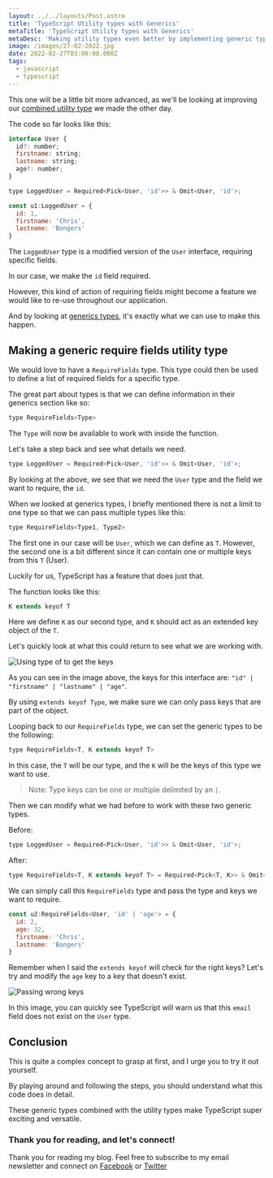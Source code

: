 ```yaml
---
layout: ../../layouts/Post.astro
title: 'TypeScript Utility types with Generics'
metaTitle: 'TypeScript Utility types with Generics'
metaDesc: 'Making utility types even better by implementing generic types'
image: /images/27-02-2022.jpg
date: 2022-02-27T03:00:00.000Z
tags:
  - javascript
  - typescript
---
```

This one will be a little bit more advanced, as we'll be looking at improving our [combined utility type](https://daily-dev-tips.com/posts/combining-typescript-utility-types/) we made the other day.

The code so far looks like this:

```js
interface User {
  id?: number;
  firstname: string;
  lastname: string;
  age?: number;
}

type LoggedUser = Required<Pick<User, 'id'>> & Omit<User, 'id'>;

const u1:LoggedUser = {
  id: 1,
  firstname: 'Chris',
  lastname: 'Bongers'
}
```

The `LoggedUser` type is a modified version of the `User` interface, requiring specific fields.

In our case, we make the `id` field required.

However, this kind of action of requiring fields might become a feature we would like to re-use throughout our application.

And by looking at [generics types](https://daily-dev-tips.com/posts/typescript-generic-types/), it's exactly what we can use to make this happen.

## Making a generic require fields utility type

We would love to have a `RequireFields` type. This type could then be used to define a list of required fields for a specific type.

The great part about types is that we can define information in their generics section like so:

```js
type RequireFields<Type>
```

The `Type` will now be available to work with inside the function.

Let's take a step back and see what details we need.

```js
type LoggedUser = Required<Pick<User, 'id'>> & Omit<User, 'id'>;
```

By looking at the above, we see that we need the `User` type and the field we want to require, the `id`.

When we looked at generics types, I briefly mentioned there is not a limit to one type so that we can pass multiple types like this:

```js
type RequireFields<Type1, Type2>
```

The first one in our case will be `User`, which we can define as `T`.
However, the second one is a bit different since it can contain one or multiple keys from this `T` (User).

Luckily for us, TypeScript has a feature that does just that.

The function looks like this:

```js
K extends keyof T
```

Here we define `K` as our second type, and `K` should act as an extended key object of the `T`.

Let's quickly look at what this could return to see what we are working with.

![Using type of to get the keys](https://cdn.hashnode.com/res/hashnode/image/upload/v1645075545935/LFwSXQdu4z.png)

As you can see in the image above, the keys for this interface are: `"id" | "firstname" | "lastname" | "age"`.

By using `extends keyof Type`, we make sure we can only pass keys that are part of the object.

Looping back to our `RequireFields` type, we can set the generic types to be the following:

```js
type RequireFields<T, K extends keyof T>
``` 

In this case, the `T` will be our type, and the `K` will be the keys of this type we want to use.

> Note: Type keys can be one or multiple delimited by an `|`.

Then we can modify what we had before to work with these two generic types.

Before:

```js
type LoggedUser = Required<Pick<User, 'id'>> & Omit<User, 'id'>;
```

After:

```js
type RequireFields<T, K extends keyof T> = Required<Pick<T, K>> & Omit<T, K>;
```

We can simply call this `RequireFields` type and pass the type and keys we want to require.

```js
const u2:RequireFields<User, 'id' | 'age'> = {
  id: 2,
  age: 32,
  firstname: 'Chris',
  lastname: 'Bongers'
}
```

Remember when I said the `extends keyof` will check for the right keys? Let's try and modify the `age` key to a key that doesn't exist.

![Passing wrong keys](https://cdn.hashnode.com/res/hashnode/image/upload/v1645075854001/zLnkZaydF.png)

In this image, you can quickly see TypeScript will warn us that this `email` field does not exist on the `User` type.

## Conclusion

This is quite a complex concept to grasp at first, and I urge you to try it out yourself.

By playing around and following the steps, you should understand what this code does in detail.

These generic types combined with the utility types make TypeScript super exciting and versatile.

### Thank you for reading, and let's connect!

Thank you for reading my blog. Feel free to subscribe to my email newsletter and connect on [Facebook](https://www.facebook.com/DailyDevTipsBlog) or [Twitter](https://twitter.com/DailyDevTips1)
